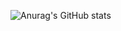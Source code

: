 ![Anurag's GitHub stats](https://github-readme-stats.vercel.app/api?username=theweirdboiz&count_private=true)

